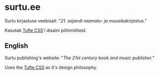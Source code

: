 # surtu.ee

Surtu kirjastuse veebisait: "*21. sajandi raamatu- ja muusikakirjastus.*"

Kasutab [Tufte CSS](https://github.com/edwardtufte/tufte-css)'i disaini põhimõtteid.

## English

Surtu publishing's website: "*The 21st century book and music publisher.*"

Uses the [Tufte CSS](https://github.com/edwardtufte/tufte-css) as it's design philosophy.
